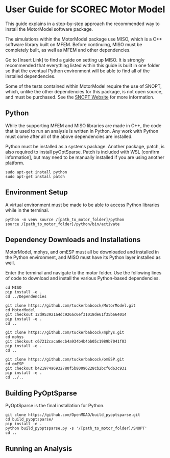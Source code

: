 # User Guide for SCOREC Motor Model

This guide explains in a step-by-step approach the recommended way to install the MotorModel software package.

The simulations within the MotorModel package use MISO, which is a C++ software library built on MFEM. Before continuing, MISO must be completely built, as well as MFEM and other dependencies.

Go to [Insert Link] to find a guide on setting up MISO. It is strongly recommended that everything listed within this guide is built in one folder so that the eventual Python environment will be able to find all of the installed dependencies.

Some of the tests contained within MotorModel require the use of SNOPT, which, unlike the other dependencies for this package, is not open source, and must be purchased. See the [SNOPT Website](http://www.sbsi-sol-optimize.com/asp/sol_product_snopt.htm) for more information.

## Python

While the supporting MFEM and MISO libraries are made in C++, the code that is used to run an analysis is written in Python. Any work with Python must come after all of the above dependencies are installed.

Python must be installed as a systems package. Another package, patch, is also required to install pyOptSparse. Patch is included with WSL [confirm information], but may need to be manually installed if you are using another platform.

```
sudo apt-get install python
sudo apt-get install patch
```

## Environment Setup

A virtual environment must be made to be able to access Python libraries while in the terminal.

```
python -m venv source /[path_to_motor_folder]/python
source /[path_to_motor_folder]/python/bin/activate
```

## Dependency Downloads and Installations

MotorModel, mphys, and omESP must all be downloaded and installed in the Python environment, and MISO must have its Python layer installed as well.

Enter the terminal and navigate to the motor folder. Use the following lines of code to download and install the various Python-based dependencies.

```
cd MISO
pip install -e .
cd ../Dependencies

git clone https://github.com/tuckerbabcock/MotorModel.git
cd MotorModel
git checkout 12d953921a4dc926ac6ef31018de61f35b664014
pip install -e .
cd ..

git clone https://github.com/tuckerbabcock/mphys.git
cd mphys
git checkout c67212caca8ecb4a934b4b4bb05c1989b7041f03
pip install -e .
cd ..

git clone https://github.com/tuckerbabcock/omESP.git
cd omESP
git checkout b421974a6932780f5b80096228cb2bcf0d63c931
pip install -e .
cd ../..
```

## Building PyOptSparse

PyOptSparse is the final installation for Python.

```
git clone https://github.com/OpenMDAO/build_pyoptsparse.git
cd build_pyoptsparse/
pip install -e .
python build_pyoptsparse.py -s '/[path_to_motor_folder]/SNOPT'
cd ..
```

## Running an Analysis
